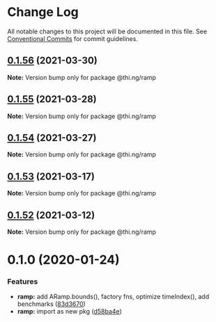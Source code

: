 # Change Log

All notable changes to this project will be documented in this file.
See [Conventional Commits](https://conventionalcommits.org) for commit guidelines.

## [0.1.56](https://github.com/thi-ng/umbrella/compare/@thi.ng/ramp@0.1.55...@thi.ng/ramp@0.1.56) (2021-03-30)

**Note:** Version bump only for package @thi.ng/ramp





## [0.1.55](https://github.com/thi-ng/umbrella/compare/@thi.ng/ramp@0.1.54...@thi.ng/ramp@0.1.55) (2021-03-28)

**Note:** Version bump only for package @thi.ng/ramp





## [0.1.54](https://github.com/thi-ng/umbrella/compare/@thi.ng/ramp@0.1.53...@thi.ng/ramp@0.1.54) (2021-03-27)

**Note:** Version bump only for package @thi.ng/ramp





## [0.1.53](https://github.com/thi-ng/umbrella/compare/@thi.ng/ramp@0.1.52...@thi.ng/ramp@0.1.53) (2021-03-17)

**Note:** Version bump only for package @thi.ng/ramp





## [0.1.52](https://github.com/thi-ng/umbrella/compare/@thi.ng/ramp@0.1.51...@thi.ng/ramp@0.1.52) (2021-03-12)

**Note:** Version bump only for package @thi.ng/ramp





# 0.1.0 (2020-01-24)

### Features

* **ramp:** add ARamp.bounds(), factory fns, optimize timeIndex(), add benchmarks ([83d3670](https://github.com/thi-ng/umbrella/commit/83d3670c7322fd2b47c27e0bda896b9ab83ffd7c))
* **ramp:** import as new pkg ([d58ba4e](https://github.com/thi-ng/umbrella/commit/d58ba4ed4d2ba76ca9c748cf23fcd86a0ff9cca7))
